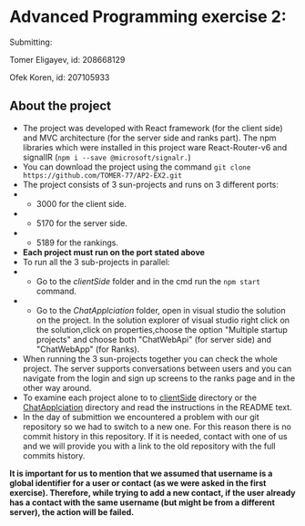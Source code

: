 # Advanced Programming exercise 2:
Submitting:

Tomer Eligayev, id: 208668129

Ofek Koren, id: 207105933

## **About the project**	
- The project was developed with React framework (for the client side) and MVC architecture (for the server side and ranks part).
The npm libraries which were installed in this project ware React-Router-v6 and signalIR (`npm i --save @microsoft/signalr.`)
- You can download the project using the command `git clone https://github.com/TOMER-77/AP2-EX2.git`
- The project consists of 3 sun-projects and runs on 3 different ports:
- - 3000 for the client side.
-  - 5170 for the server side.
-  - 5189 for the rankings.
- **Each project must run on the port stated above**
- To run all the 3 sub-projects in parallel:
-  - Go to the *clientSide* folder and in the cmd run the `npm start` command.
-   - Go to the *ChatApplciation* folder, open in visual studio the solution on the project. In the solution explorer of visual studio right click on the solution,click on properties,choose the option "Multiple startup projects" and choose both "ChatWebApi" (for server side) and "ChatWebApp" (for Ranks).
- When running the 3 sun-projects together you can check the whole project. The server supports conversations between users and you can navigate from the login and sign up screens to the ranks page and in the other way around.
- To examine each project alone to to [clientSide](https://github.com/TOMER-77/ap2-ex2/tree/main/clientSide "clientSide") directory or the [ChatApplciation](https://github.com/TOMER-77/ap2-ex2/tree/main/ChatApplciation "ChatApplciation")  directory and read the instructions in the README text.
- In the day of submittion we encountered a problem with our git repository so we had to switch to a new one. For this reason there is no commit history in this repository. If it is needed, contact with one of us and we will provide you with a link to the old repository with the full commits history.

**It is important for us to mention that we assumed that username is a global identifier for a user or contact (as we were asked in the first exercise). Therefore, while trying to add a new contact, if the user already has a contact with the same username (but might be from a different server), the action will be failed.**
